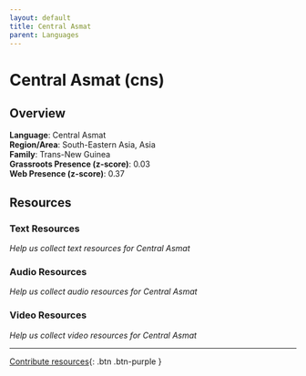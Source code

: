 ```yaml
---
layout: default
title: Central Asmat
parent: Languages
---
```


# Central Asmat (cns)

## Overview

**Language**: Central Asmat  
**Region/Area**: South-Eastern Asia, Asia  
**Family**: Trans-New Guinea  
**Grassroots Presence (z-score)**: 0.03  
**Web Presence (z-score)**: 0.37  

## Resources

### Text Resources
*Help us collect text resources for Central Asmat*

### Audio Resources
*Help us collect audio resources for Central Asmat*

### Video Resources
*Help us collect video resources for Central Asmat*

---

[Contribute resources](https://forms.office.com/e/1SfLJx3u1r){: .btn .btn-purple }
